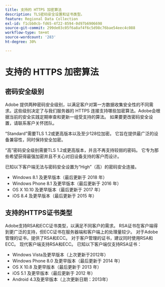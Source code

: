 ```yaml
---
title: 支持的 HTTPS 加密算法
description: TLS密码安全设置和证书类型。
feature: Regional Data Collection
exl-id: f1cbb0cb-fd65-4f22-8594-0d97b6906698
source-git-commit: 299de03c05f6a8af4f6c5d98c76bae54eec4c088
workflow-type: tm+mt
source-wordcount: '283'
ht-degree: 30%

---
```


# 支持的 HTTPS 加密算法

## 密码安全级别

Adobe 提供两种密码安全级别，以满足客户对第一方数据收集安全性的不同需求。这些级别决定了与我们服务器的 HTTPS 连接支持哪些加密算法。Adobe会根据当前的安全实践定期审查和更新一组受支持的算法。 如果要更改密码安全设置，请联系客户关怀团队。

“Standard”需要TLS 1.2或更高版本以及至少128位加密。 它旨在提供最广泛的设备兼容性，同时保持安全加密。

“高”密码安全级别需要TLS 1.2或更高版本，并且不再支持较弱的密码。 它专为那些希望获得最强加密并且不关心对旧设备支持的客户而设计。

已知以下客户端无法与密码安全设置为“High”（高）的密码安全连接。

* Windows 8.1 及更早版本（最后更新于 2018 年）
* Windows Phone 8.1 及更早版本（最后更新于 2016 年）
* OS X 10.10 及更早版本（最后更新于 2017 年）
* iOS 8.4 及更早版本（最后更新于 2015 年）

## 支持的HTTPS证书类型

Adobe支持RSA和ECC证书类型，以满足不同客户的需求。 RSA证书在客户端得到更广泛的支持，但ECC证书在服务器端和客户端上的处理量较少。 对于Adobe管理的证书，提供了RSA和ECC。 对于客户管理的证书，建议同时使用RSA和ECC。 现代客户端支持RSA和ECC。 已知以下客户端仅支持RSA证书：

* Windows Vista及更早版本（上次更新于2012年）
* Windows Phone 8.0 及更早版本（最后更新于 2014 年）
* OS X 10.8 及更早版本（最后更新于 2013 年）
* iOS 5.1 及更早版本（最后更新于 2012 年）
* Android 4.3及更早版本（上次更新日期：2013年）
